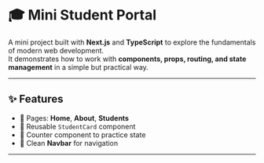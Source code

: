 # 🎓 Mini Student Portal 

A mini project built with **Next.js** and **TypeScript** to explore the fundamentals of modern web development.  
It demonstrates how to work with **components, props, routing, and state management** in a simple but practical way.  

---

## ✨ Features
- 📄 Pages: **Home**, **About**, **Students**  
- 🧩 Reusable `StudentCard` component  
- 🔄 Counter component to practice state  
- 🧭 Clean **Navbar** for navigation  

---


